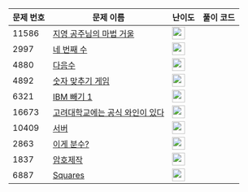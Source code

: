 | 문제 번호 | 문제 이름 | 난이도 | 풀이 코드 |
| --- | --- | --- | --- |
| 11586 | [지영 공주님의 마법 거울](https://www.acmicpc.net/problem/11586) | <img height="25px" width="25px=" src="https://static.solved.ac/tier_small/3.svg"/> |  |
| 2997 | [네 번째 수](https://www.acmicpc.net/problem/2997) | <img height="25px" width="25px=" src="https://static.solved.ac/tier_small/3.svg"/> |  |
| 4880 | [다음수](https://www.acmicpc.net/problem/4880) | <img height="25px" width="25px=" src="https://static.solved.ac/tier_small/3.svg"/> |  |
| 4892 | [숫자 맞추기 게임](https://www.acmicpc.net/problem/4892) | <img height="25px" width="25px=" src="https://static.solved.ac/tier_small/3.svg"/> |  |
| 6321 | [IBM 빼기 1](https://www.acmicpc.net/problem/6321) | <img height="25px" width="25px=" src="https://static.solved.ac/tier_small/3.svg"/> |  |
| 16673 | [고려대학교에는 공식 와인이 있다](https://www.acmicpc.net/problem/16673) | <img height="25px" width="25px=" src="https://static.solved.ac/tier_small/3.svg"/> |  |
| 10409 | [서버](https://www.acmicpc.net/problem/10409) | <img height="25px" width="25px=" src="https://static.solved.ac/tier_small/3.svg"/> |  |
| 2863 | [이게 분수?](https://www.acmicpc.net/problem/2863) | <img height="25px" width="25px=" src="https://static.solved.ac/tier_small/3.svg"/> |  |
| 1837 | [암호제작](https://www.acmicpc.net/problem/1837) | <img height="25px" width="25px=" src="https://static.solved.ac/tier_small/3.svg"/> |  |
| 6887 | [Squares](https://www.acmicpc.net/problem/6887) | <img height="25px" width="25px=" src="https://static.solved.ac/tier_small/2.svg"/> |  |
